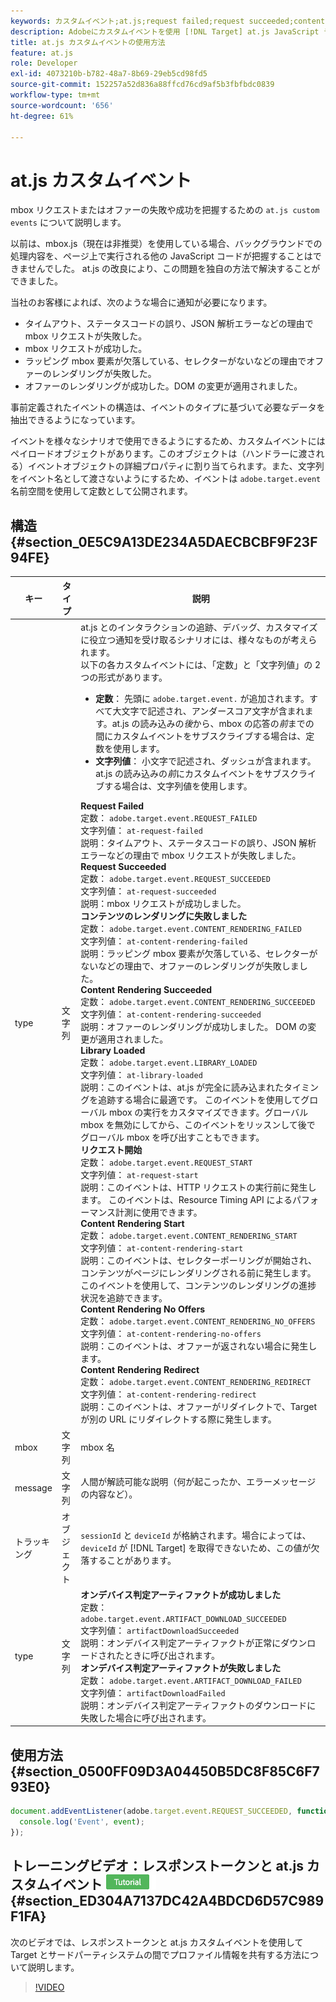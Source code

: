 ```yaml
---
keywords: カスタムイベント;at.js;request failed;request succeeded;content rendering failed;content rendering succeeded;library loaded;request start;content rendering start;content rendering no offers;content rendering rediret
description: Adobeにカスタムイベントを使用 [!DNL Target] at.js JavaScript ライブラリ：mbox リクエストまたはオファーが失敗または成功した場合に通知されます。
title: at.js カスタムイベントの使用方法
feature: at.js
role: Developer
exl-id: 4073210b-b782-48a7-8b69-29eb5cd98fd5
source-git-commit: 152257a52d836a88ffcd76cd9af5b3fbfbdc0839
workflow-type: tm+mt
source-wordcount: '656'
ht-degree: 61%

---
```


# at.js カスタムイベント

mbox リクエストまたはオファーの失敗や成功を把握するための `at.js custom events` について説明します。

以前は、mbox.js（現在は非推奨）を使用している場合、バックグラウンドでの処理内容を、ページ上で実行される他の JavaScript コードが把握することはできませんでした。 at.js の改良により、この問題を独自の方法で解決することができました。

当社のお客様によれば、次のような場合に通知が必要になります。

* タイムアウト、ステータスコードの誤り、JSON 解析エラーなどの理由で mbox リクエストが失敗した。
* mbox リクエストが成功した。
* ラッピング mbox 要素が欠落している、セレクターがないなどの理由でオファーのレンダリングが失敗した。
* オファーのレンダリングが成功した。DOM の変更が適用されました。

事前定義されたイベントの構造は、イベントのタイプに基づいて必要なデータを抽出できるようになっています。

イベントを様々なシナリオで使用できるようにするため、カスタムイベントにはペイロードオブジェクトがあります。このオブジェクトは（ハンドラーに渡される）イベントオブジェクトの詳細プロパティに割り当てられます。また、文字列をイベント名として渡さないようにするため、イベントは `adobe.target.event` 名前空間を使用して定数として公開されます。

## 構造 {#section_0E5C9A13DE234A5DAECBCBF9F23F94FE}

| キー | タイプ | 説明 |
|--- |--- |--- |
| type | 文字列 | at.js とのインタラクションの追跡、デバッグ、カスタマイズに役立つ通知を受け取るシナリオには、様々なものが考えられます。<br>以下の各カスタムイベントには、「定数」と「文字列値」の 2 つの形式があります。<ul><li>**定数**： 先頭に `adobe.target.event.` が追加されます。すべて大文字で記述され、アンダースコア文字が含まれます。at.js の読み込みの&#x200B;*後*&#x200B;から、mbox の応答の&#x200B;*前*&#x200B;までの間にカスタムイベントをサブスクライブする場合は、定数を使用します。</li><li>**文字列値**： 小文字で記述され、ダッシュが含まれます。at.js の読み込みの&#x200B;*前*&#x200B;にカスタムイベントをサブスクライブする場合は、文字列値を使用します。</li></ul>**Request Failed**<br>&#x200B;定数： `adobe.target.event.REQUEST_FAILED`<br>文字列値： `at-request-failed`<br>説明：タイムアウト、ステータスコードの誤り、JSON 解析エラーなどの理由で mbox リクエストが失敗しました。<br>**Request Succeeded**<br>&#x200B;定数： `adobe.target.event.REQUEST_SUCCEEDED`<br>文字列値： `at-request-succeeded`<br>説明：mbox リクエストが成功しました。<br>**コンテンツのレンダリングに失敗しました**<br>&#x200B;定数： `adobe.target.event.CONTENT_RENDERING_FAILED`<br>文字列値： `at-content-rendering-failed`<br>説明：ラッピング mbox 要素が欠落している、セレクターがないなどの理由で、オファーのレンダリングが失敗しました。<br>**Content Rendering Succeeded**<br>&#x200B;定数： `adobe.target.event.CONTENT_RENDERING_SUCCEEDED`<br>文字列値： `at-content-rendering-succeeded`<br>説明：オファーのレンダリングが成功しました。 DOM の変更が適用されました。<br>**Library Loaded**<br>&#x200B;定数： `adobe.target.event.LIBRARY_LOADED`<br>文字列値： `at-library-loaded`<br>説明：このイベントは、at.js が完全に読み込まれたタイミングを追跡する場合に最適です。 このイベントを使用してグローバル mbox の実行をカスタマイズできます。グローバル mbox を無効にしてから、このイベントをリッスンして後でグローバル mbox を呼び出すこともできます。<br>**リクエスト開始**<br>&#x200B;定数： `adobe.target.event.REQUEST_START`<br>文字列値： `at-request-start`<br>説明：このイベントは、HTTP リクエストの実行前に発生します。 このイベントは、Resource Timing API によるパフォーマンス計測に使用できます。<br>**Content Rendering Start**<br>&#x200B;定数： `adobe.target.event.CONTENT_RENDERING_START`<br>文字列値： `at-content-rendering-start`<br>説明：このイベントは、セレクターポーリングが開始され、コンテンツがページにレンダリングされる前に発生します。 このイベントを使用して、コンテンツのレンダリングの進捗状況を追跡できます。<br>**Content Rendering No Offers**<br>&#x200B;定数： `adobe.target.event.CONTENT_RENDERING_NO_OFFERS`<br>文字列値： `at-content-rendering-no-offers`<br>説明：このイベントは、オファーが返されない場合に発生します。<br>**Content Rendering Redirect**<br>&#x200B;定数： `adobe.target.event.CONTENT_RENDERING_REDIRECT`<br>文字列値： `at-content-rendering-redirect`<br>説明：このイベントは、オファーがリダイレクトで、Target が別の URL にリダイレクトする際に発生します。 |
| mbox | 文字列 | mbox 名 |
| message | 文字列 | 人間が解読可能な説明（何が起こったか、エラーメッセージの内容など）。 |
| トラッキング | オブジェクト | `sessionId` と `deviceId` が格納されます。場合によっては、`deviceId` が [!DNL Target] を取得できないため、この値が欠落することがあります。 |
| type | 文字列 | **オンデバイス判定アーティファクトが成功しました**<br>&#x200B;定数：<br>`adobe.target.event.ARTIFACT_DOWNLOAD_SUCCEEDED`<br>文字列値： `artifactDownloadSucceeded`<br>説明：オンデバイス判定アーティファクトが正常にダウンロードされたときに呼び出されます。<br>**オンデバイス判定アーティファクトが失敗しました**<br>&#x200B;定数： `adobe.target.event.ARTIFACT_DOWNLOAD_FAILED`<br>文字列値： `artifactDownloadFailed`<br>説明：オンデバイス判定アーティファクトのダウンロードに失敗した場合に呼び出されます。 |

## 使用方法 {#section_0500FF09D3A04450B5DC8F85C6F793E0}

```javascript
document.addEventListener(adobe.target.event.REQUEST_SUCCEEDED, function(event) { 
  console.log('Event', event); 
});
```

## トレーニングビデオ：レスポンストークンと at.js カスタムイベント ![チュートリアルバッジ](/help/main/assets/tutorial.png) {#section_ED304A7137DC42A4BDCD6D57C989F1FA}

次のビデオでは、レスポンストークンと at.js カスタムイベントを使用して Target とサードパーティシステムの間でプロファイル情報を共有する方法について説明します。

>[!VIDEO](https://video.tv.adobe.com/v/23253/)
